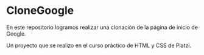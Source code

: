 # CloneGoogle

En este repositorio logramos realizar una clonación de la página de inicio de Google.

Un proyecto que se realizo en el curso práctico de HTML y CSS
de Platzi.